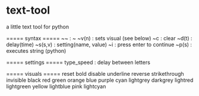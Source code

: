 # text-tool
a little text tool for python

===== syntax =====
~~         : ~
~v(n)      : sets visual (see below)
~c         : clear
~d(t)      : delay(time)
~s(s,v)    : setting(name, value)
~i         : press enter to continue
~p(s)      : executes string (python)

===== settings =====
type_speed : delay between letters

===== visuals =====
reset
bold
disable
underline
reverse
strikethrough
invisible
black
red
green
orange
blue
purple
cyan
lightgrey
darkgrey
lightred
lightgreen
yellow
lightblue
pink
lightcyan
